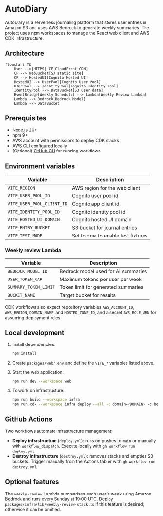 # AutoDiary

AutoDiary is a serverless journaling platform that stores user entries in Amazon S3 and uses AWS Bedrock to generate weekly summaries. The project uses npm workspaces to manage the React web client and AWS CDK infrastructure.

## Architecture

```mermaid
flowchart TD
    User -->|HTTPS| CF[CloudFront CDN]
    CF --> WebBucket[S3 static site]
    CF --> HostedUI[Cognito Hosted UI]
    HostedUI --> UserPool[Cognito User Pool]
    UserPool --> IdentityPool[Cognito Identity Pool]
    IdentityPool --> DataBucket[S3 user data]
    EventBridge[Weekly Schedule] --> Lambda[Weekly Review Lambda]
    Lambda --> Bedrock[Bedrock Model]
    Lambda --> DataBucket
```

## Prerequisites

- Node.js 20+
- npm 9+
- AWS account with permissions to deploy CDK stacks
- AWS CLI configured locally
- (Optional) [GitHub CLI](https://cli.github.com/) for running workflows

## Environment variables

| Variable | Description |
| --- | --- |
| `VITE_REGION` | AWS region for the web client |
| `VITE_USER_POOL_ID` | Cognito user pool id |
| `VITE_USER_POOL_CLIENT_ID` | Cognito app client id |
| `VITE_IDENTITY_POOL_ID` | Cognito identity pool id |
| `VITE_HOSTED_UI_DOMAIN` | Cognito hosted UI domain |
| `VITE_ENTRY_BUCKET` | S3 bucket for journal entries |
| `VITE_TEST_MODE` | Set to `true` to enable test fixtures |

### Weekly review Lambda

| Variable | Description |
| --- | --- |
| `BEDROCK_MODEL_ID` | Bedrock model used for AI summaries |
| `USER_TOKEN_CAP` | Maximum tokens per user per week |
| `SUMMARY_TOKEN_LIMIT` | Token limit for generated summaries |
| `BUCKET_NAME` | Target bucket for results |

CDK workflows also expect repository variables `AWS_ACCOUNT_ID`, `AWS_REGION`, `DOMAIN_NAME`, and `HOSTED_ZONE_ID`, and a secret `AWS_ROLE_ARN` for assuming deployment roles.

## Local development

1. Install dependencies:

   ```bash
   npm install
   ```

2. Create `packages/web/.env` and define the `VITE_*` variables listed above.

3. Start the web application:

   ```bash
   npm run dev --workspace web
   ```

4. To work on infrastructure:

   ```bash
   npm run build --workspace infra
   npm run cdk --workspace infra deploy --all -c domain=<DOMAIN> -c hostedZoneId=<ZONE_ID>
   ```

## GitHub Actions

Two workflows automate infrastructure management:

- **Deploy infrastructure** (`deploy.yml`): runs on pushes to `main` or manually with `workflow_dispatch`. Execute locally with `gh workflow run deploy.yml`.
- **Destroy infrastructure** (`destroy.yml`): removes stacks and empties S3 buckets. Trigger manually from the Actions tab or with `gh workflow run destroy.yml`.

## Optional features

The `weekly-review` Lambda summarises each user's week using Amazon Bedrock and runs every Sunday at 19:00 UTC. Deploy `packages/infra/lib/weekly-review-stack.ts` if this feature is desired; otherwise it can be omitted.


